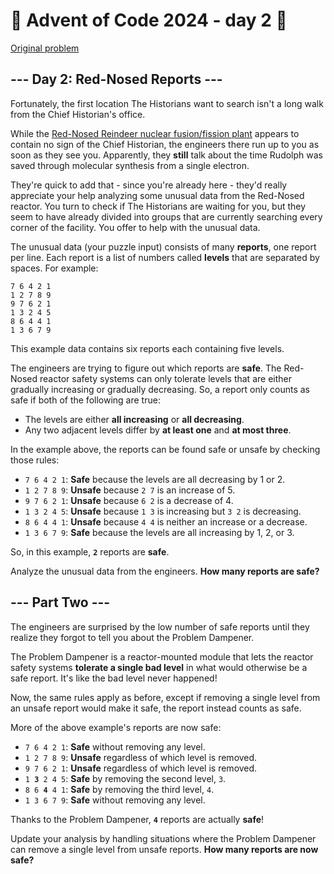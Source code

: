 # 🎄 Advent of Code 2024 - day 2 🎄
[Original problem](https://adventofcode.com/2024/day/2)

<article class="day-desc"><h2>--- Day 2: Red-Nosed Reports ---</h2><p>Fortunately, the first location The Historians want to search isn't a long walk from the Chief Historian's office.</p>
<p>While the <a href="/2015/day/19">Red-Nosed Reindeer nuclear fusion/fission plant</a> appears to contain no sign of the Chief Historian, the engineers there run up to you as soon as they see you. Apparently, they <strong>still</strong> talk about the time Rudolph was saved through molecular synthesis from a single electron.</p>
<p>They're quick to add that - since you're already here - they'd really appreciate your help analyzing some unusual data from the Red-Nosed reactor. You turn to check if The Historians are waiting for you, but they seem to have already divided into groups that are currently searching every corner of the facility. You offer to help with the unusual data.</p>
<p>The unusual data (your puzzle input) consists of many <strong>reports</strong>, one report per line. Each report is a list of numbers called <strong>levels</strong> that are separated by spaces. For example:</p>
<pre><code>7 6 4 2 1
1 2 7 8 9
9 7 6 2 1
1 3 2 4 5
8 6 4 4 1
1 3 6 7 9
</code></pre>
<p>This example data contains six reports each containing five levels.</p>
<p>The engineers are trying to figure out which reports are <strong>safe</strong>. The Red-Nosed reactor safety systems can only tolerate levels that are either gradually increasing or gradually decreasing. So, a report only counts as safe if both of the following are true:</p>
<ul>
<li>The levels are either <strong>all increasing</strong> or <strong>all decreasing</strong>.</li>
<li>Any two adjacent levels differ by <strong>at least one</strong> and <strong>at most three</strong>.</li>
</ul>
<p>In the example above, the reports can be found safe or unsafe by checking those rules:</p>
<ul>
<li><code>7 6 4 2 1</code>: <strong>Safe</strong> because the levels are all decreasing by 1 or 2.</li>
<li><code>1 2 7 8 9</code>: <strong>Unsafe</strong> because <code>2 7</code> is an increase of 5.</li>
<li><code>9 7 6 2 1</code>: <strong>Unsafe</strong> because <code>6 2</code> is a decrease of 4.</li>
<li><code>1 3 2 4 5</code>: <strong>Unsafe</strong> because <code>1 3</code> is increasing but <code>3 2</code> is decreasing.</li>
<li><code>8 6 4 4 1</code>: <strong>Unsafe</strong> because <code>4 4</code> is neither an increase or a decrease.</li>
<li><code>1 3 6 7 9</code>: <strong>Safe</strong> because the levels are all increasing by 1, 2, or 3.</li>
</ul>
<p>So, in this example, <code><strong>2</strong></code> reports are <strong>safe</strong>.</p>
<p>Analyze the unusual data from the engineers. <strong>How many reports are safe?</strong></p>
</article>

<article class="day-desc"><h2 id="part2">--- Part Two ---</h2><p>The engineers are surprised by the low number of safe reports until they realize they forgot to tell you about the <span title="I need to get one of these!">Problem Dampener</span>.</p>
<p>The Problem Dampener is a reactor-mounted module that lets the reactor safety systems <strong>tolerate a single bad level</strong> in what would otherwise be a safe report. It's like the bad level never happened!</p>
<p>Now, the same rules apply as before, except if removing a single level from an unsafe report would make it safe, the report instead counts as safe.</p>
<p>More of the above example's reports are now safe:</p>
<ul>
<li><code>7 6 4 2 1</code>: <strong>Safe</strong> without removing any level.</li>
<li><code>1 2 7 8 9</code>: <strong>Unsafe</strong> regardless of which level is removed.</li>
<li><code>9 7 6 2 1</code>: <strong>Unsafe</strong> regardless of which level is removed.</li>
<li><code>1 <strong>3</strong> 2 4 5</code>: <strong>Safe</strong> by removing the second level, <code>3</code>.</li>
<li><code>8 6 <strong>4</strong> 4 1</code>: <strong>Safe</strong> by removing the third level, <code>4</code>.</li>
<li><code>1 3 6 7 9</code>: <strong>Safe</strong> without removing any level.</li>
</ul>
<p>Thanks to the Problem Dampener, <code><strong>4</strong></code> reports are actually <strong>safe</strong>!</p>
<p>Update your analysis by handling situations where the Problem Dampener can remove a single level from unsafe reports. <strong>How many reports are now safe?</strong></p>
</article>
